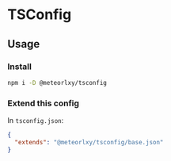 # TSConfig

## Usage

### Install

```sh
npm i -D @meteorlxy/tsconfig
```

### Extend this config

In `tsconfig.json`:

```json
{
  "extends": "@meteorlxy/tsconfig/base.json"
}
```
